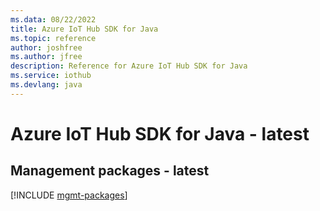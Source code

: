 ```yaml
---
ms.data: 08/22/2022
title: Azure IoT Hub SDK for Java
ms.topic: reference
author: joshfree
ms.author: jfree
description: Reference for Azure IoT Hub SDK for Java
ms.service: iothub
ms.devlang: java
---
```

# Azure IoT Hub SDK for Java - latest

## Management packages - latest
[!INCLUDE [mgmt-packages](iot-hub-mgmt-index.md)]
